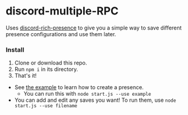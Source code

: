 # discord-multiple-RPC
Uses [discord-rich-presence](https://github.com/devsnek/discord-rich-presence) to give you a simple way to save different presence configurations and use them later.

### Install
1. Clone or download this repo.
1. Run `npm i` in its directory.
1. That's it!

- See [the example](./blob/master/saves/example.js) to learn how to create a presence.
  - You can run this with `node start.js --use example`
- You can add and edit any saves you want! To run them, use `node start.js --use filename`